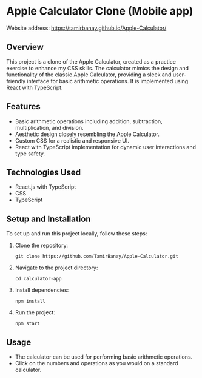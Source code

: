 # Apple Calculator Clone (Mobile app)
Website address: https://tamirbanay.github.io/Apple-Calculator/


## Overview

This project is a clone of the Apple Calculator, created as a practice exercise to enhance my CSS skills. The calculator mimics the design and functionality of the classic Apple Calculator, providing a sleek and user-friendly interface for basic arithmetic operations. It is implemented using React with TypeScript.

## Features

- Basic arithmetic operations including addition, subtraction, multiplication, and division.
- Aesthetic design closely resembling the Apple Calculator.
- Custom CSS for a realistic and responsive UI.
- React with TypeScript implementation for dynamic user interactions and type safety.

## Technologies Used

- React.js with TypeScript
- CSS
- TypeScript

## Setup and Installation

To set up and run this project locally, follow these steps:

1. Clone the repository:
   ```
   git clone https://github.com/TamirBanay/Apple-Calculator.git
   ```
2. Navigate to the project directory:
   ```
   cd calculator-app
   ```
3. Install dependencies:
   ```
   npm install
   ```
4. Run the project:
   ```
   npm start
   ```

## Usage

- The calculator can be used for performing basic arithmetic operations.
- Click on the numbers and operations as you would on a standard calculator.
